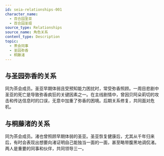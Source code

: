 ```yaml
---
id: seia-relationships-001
character_name:
  - 百合园圣亚
  - 百合园圣娅
source_type: Relationships
source_name: 角色关系
content_type: Description
topic:
  - 茶会同事
  - 圣园弥香
  - 桐藤渚
---
```

## 与圣园弥香的关系
同为茶会成员。圣亚早期体弱且受预知能力困扰时，常受弥香照顾。一周目悲剧中圣亚的死亡是导致弥香疯狂的关键因素之一。在主线剧情中，曾因贝阿朵莉切的攻击和传达信息时的口误，无意中加重了弥香的困境。后期关系修复，共同面对危机。

## 与桐藤渚的关系
同为茶会成员。渚也曾照顾早期体弱的圣亚。圣亚恢复健康后，尤其从千年归来后，有时会表现出想要向渚证明自己能独当一面的一面，甚至略带腹黑地调侃渚。两人是重要的同事和伙伴，共同领导三一。